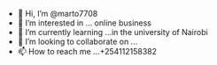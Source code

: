 - 👋 Hi, I’m @marto7708 
- 👀 I’m interested in ... online business
- 🌱 I’m currently learning ...in the university of Nairobi
- 💞️ I’m looking to collaborate on ...
- 📫 How to reach me ...+254112158382

<!---
marto7708/marto7708 is a ✨ special ✨ repository because its `README.md` (this file) appears on your GitHub profile.
You can click the Preview link to take a look at your changes.
--->
